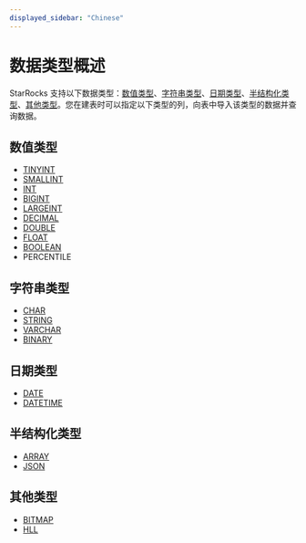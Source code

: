 ```yaml
---
displayed_sidebar: "Chinese"
---
```


# 数据类型概述

StarRocks 支持以下数据类型：[数值类型](#数值类型)、[字符串类型](#字符串类型)、[日期类型](#日期类型)、[半结构化类型](#半结构化类型)、[其他类型](#其他类型)。您在建表时可以指定以下类型的列，向表中导入该类型的数据并查询数据。

## 数值类型

- [TINYINT](./TINYINT.md)
- [SMALLINT](./SMALLINT.md)
- [INT](./INT.md)
- [BIGINT](./BIGINT.md)
- [LARGEINT](./LARGEINT.md)
- [DECIMAL](./DECIMAL.md)
- [DOUBLE](./DOUBLE.md)
- [FLOAT](./FLOAT.md)
- [BOOLEAN](./BOOLEAN.md)
- PERCENTILE

## 字符串类型

- [CHAR](./CHAR.md)
- [STRING](./STRING.md)
- [VARCHAR](./VARCHAR.md)
- [BINARY](./BINARY.md)

## 日期类型

- [DATE](./DATE.md)
- [DATETIME](./DATETIME.md)

## 半结构化类型

- [ARRAY](./Array.md)
- [JSON](./JSON.md)

## 其他类型

- [BITMAP](./BITMAP.md)
- [HLL](./HLL.md)
